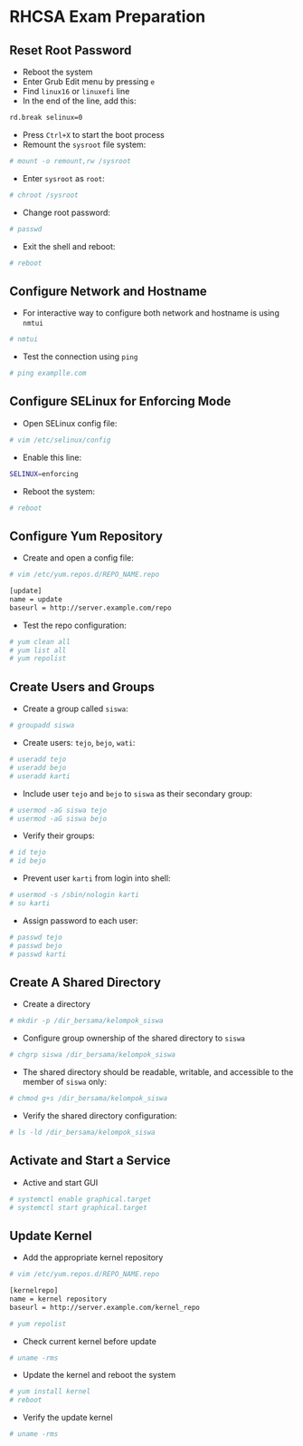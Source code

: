 # RHCSA Exam Preparation

## Reset Root Password

-   Reboot the system
-   Enter Grub Edit menu by pressing `e`
-   Find `linux16` or `linuxefi` line
-   In the end of the line, add this: 

```bash
rd.break selinux=0
```

-   Press `Ctrl+X` to start the boot process 
-   Remount the `sysroot` file system: 

```bash
# mount -o remount,rw /sysroot
```

-   Enter `sysroot` as `root`: 

```bash
# chroot /sysroot
```

-   Change root password: 

```bash
# passwd
```

-   Exit the shell and reboot: 

```bash
# reboot
```

## Configure Network and Hostname

-   For interactive way to configure both network and hostname is using `nmtui`

```bash
# nmtui
```

-   Test the connection using `ping`

```bash
# ping examplle.com
```

## Configure SELinux for Enforcing Mode

-   Open SELinux config file: 

```bash
# vim /etc/selinux/config
```

-   Enable this line:

```bash
SELINUX=enforcing
```

-   Reboot the system: 

```bash
# reboot
```

## Configure Yum Repository

-   Create and open a config file: 

```bash
# vim /etc/yum.repos.d/REPO_NAME.repo
```

```bash
[update]
name = update
baseurl = http://server.example.com/repo
```

-   Test the repo configuration:

```bash
# yum clean all
# yum list all
# yum repolist
```

## Create Users and Groups

-   Create a group called `siswa`: 

```bash
# groupadd siswa
```

-   Create users: `tejo`, `bejo`, `wati`:

```bash
# useradd tejo
# useradd bejo
# useradd karti
```

-   Include user `tejo` and `bejo` to `siswa` as their secondary group:

```bash
# usermod -aG siswa tejo
# usermod -aG siswa bejo
```

-   Verify their groups:

```bash
# id tejo
# id bejo
```

-   Prevent user `karti` from login into shell:

```bash
# usermod -s /sbin/nologin karti
# su karti
```

-   Assign password to each user:

```bash
# passwd tejo
# passwd bejo
# passwd karti
```

## Create A Shared Directory

-   Create a directory

```bash
# mkdir -p /dir_bersama/kelompok_siswa
```

-   Configure group ownership of the shared directory to `siswa`

```bash
# chgrp siswa /dir_bersama/kelompok_siswa
```

-   The shared directory should be readable, writable, and accessible to the member of `siswa` only:

```bash
# chmod g+s /dir_bersama/kelompok_siswa
```

-   Verify the shared directory configuration:

```bash
# ls -ld /dir_bersama/kelompok_siswa
```

## Activate and Start a Service

-   Active and start GUI

```bash
# systemctl enable graphical.target
# systemctl start graphical.target
```

## Update Kernel

-   Add the appropriate kernel repository

```bash
# vim /etc/yum.repos.d/REPO_NAME.repo
```

```bash
[kernelrepo]
name = kernel repository
baseurl = http://server.example.com/kernel_repo
```

```bash
# yum repolist
```

-   Check current kernel before update

```bash
# uname -rms
```

-   Update the kernel and reboot the system

```bash
# yum install kernel
# reboot
```

-   Verify the update kernel

```bash
# uname -rms
```
